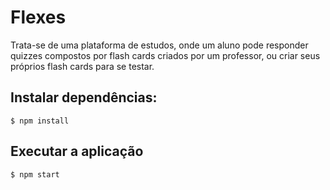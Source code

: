 # Flexes

Trata-se de uma plataforma de estudos, onde um aluno pode responder quizzes compostos por flash cards criados por um professor, ou criar seus próprios flash cards para se testar.

## Instalar dependências:

`$ npm install`

## Executar a aplicação

`$ npm start`